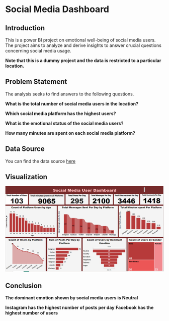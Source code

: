 # Social Media Dashboard

## Introduction
This is a power BI project on emotional well-being of social media users. The project aims to analyze and derive insights to answer crucial questions concerning social media usage.

**Note that this is a dummy project and the data is restricted to a particular location.**

## Problem Statement

The analysis seeks to find answers to the following questions.

**What is the total number of social media users in the location?**

**Which social media platform has the highest users?**

**What is the emotional status of the social media users?**

**How many minutes are spent on each social media platform?**

## Data Source 

You can find the data source [here](https://www.kaggle.com/datasets/emirhanai/social-media-usage-and-emotional-well-being)

## Visualization

![Image description](https://github.com/Tobichukwu10/Social-Media-Dashboard/blob/main/Social_Media_Dashboard.PNG)


## Conclusion

**The dominant emotion shown by social media users is Neutral**

**Instagram has the highest number of posts per day**
**Facebook has the highest number of users**




